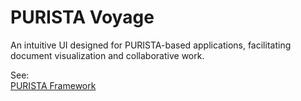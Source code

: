 # PURISTA Voyage

An intuitive UI designed for PURISTA-based applications, facilitating document visualization and collaborative work.

See:  
[PURISTA Framework](https://purista.dev)